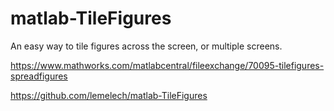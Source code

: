 # matlab-TileFigures
An easy way to tile figures across the screen, or multiple screens.

https://www.mathworks.com/matlabcentral/fileexchange/70095-tilefigures-spreadfigures

https://github.com/lemelech/matlab-TileFigures
